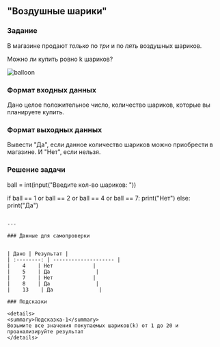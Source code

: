 ## "Воздушные шарики"

### Задание

В магазине продают *только* по *три* и по *пять* воздушных шариков.

Можно ли купить ровно k шариков?

![balloon](img/balloon.png)

### Формат входных данных

Дано целое положительное число, количество шариков, которые вы планируете купить.

### Формат выходных данных

Вывести "Да", если данное количество шариков можно приобрести в магазине. И "Нет", если нельзя.

### Решение задачи

ball = int(input("Введите кол-во шариков: "))

if ball == 1 or ball == 2 or ball == 4 or ball == 7:
    print("Нет")
else:
    print("Да")

```

---

### Данные для самопроверки


| Дано | Результат |
| :--------: | -------------------- |
|    4    | Нет             |
|    5    | Да               |
|    7    | Нет             |
|    8    | Да               |
|    13    | Да               |

### Подсказки

<details>
<summary>Подсказка-1</summary>
Возьмите все значения покупаемых шариков(k) от 1 до 20 и проанализируйте результат
</details>
